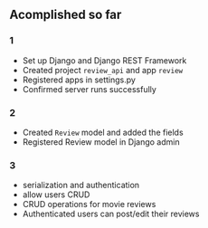 ## Acomplished so far
### 1
- Set up Django and Django REST Framework  
- Created project `review_api` and app `review`  
- Registered apps in settings.py  
- Confirmed server runs successfully

### 2
- Created `Review` model and added the fields 
- Registered Review model in Django admin  

### 3
- serialization and authentication
- allow users CRUD
- CRUD operations for movie reviews
- Authenticated users can post/edit their reviews